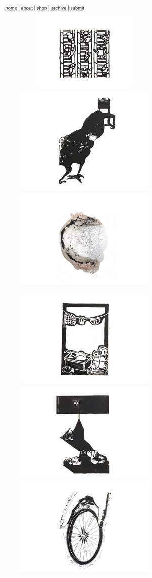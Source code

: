 [home](index.md) | [about](about.md)  |  [shop](shop.md)  |  [archive](archive.md)  |  [submit](submit.md)

<p align="center">
  <a href="issuesix.md">
    <img src="pictures/wg6icon.png" alt="Issue Six" width="300"/>
  </a>
  <a href="issues/issuefive.md">
    <img src="pictures/wg5icon.png" alt="Issue Five" width="400"/>
  </a>
  <a href="issuefour.md">
    <img src="pictures/wg4icon.png" alt="Issue Four" width="400"/>
  </a>
</p>

<p align="center">
  <a href="issuethree.md">
    <img src="pictures/wg3icon.png" alt="Issue Six" width="400"/>
  </a>
  <a href="issuetwo.md">
    <img src="pictures/wg2icon.png" alt="Issue Five" width="400"/>
  </a>
  <a href="issues/issueone.html">
    <img src="pictures/wg1icon.png" alt="Issue Four" width="400"/>
  </a>
</p>
